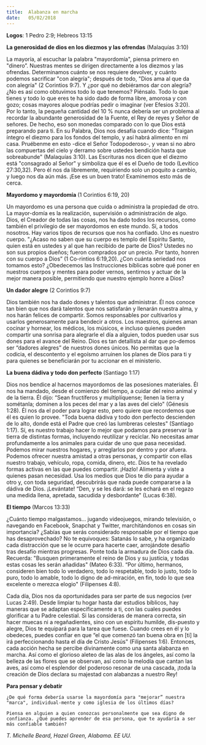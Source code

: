 ```yaml
---
title:  Alabanza en marcha
date:   05/02/2018
---
```


**Logos**: 1 Pedro 2:9; Hebreos 13:15 

**La generosidad de dios en los diezmos y las ofrendas** (Malaquías 3:10) 

La mayoría, al escuchar la palabra "mayordomía", piensa primero en "dinero”. Nuestras mentes se dirigen directamente a los diezmos y las ofrendas. Determinamos cuánto se nos requiere devolver, y cuánto podemos sacrificar "con alegría"; después de todo, "Dios ama al que da con alegría" (2 Corintios 9:7). Y ¿por qué no debiéramos dar con alegría? ¿No es así como obtuvimos todo lo que tenemos? Piénsalo. Todo lo que tienes y todo lo que eres te ha sido dado de forma libre, amorosa y con gozo; cosas mayores aloque podrías pedir o imaginar (ver Efesios 3:20). Por lo tanto, la pequeña cantidad del 10 % nunca debería ser un problema al recordar la abundante generosidad de la Fuente, el Rey de reyes y Señor de señores. De hecho, eso son monedas comparado con lo que Dios está preparando para ti. En su Palabra, Dios nos desafía cuando dice: "Traigan íntegro el diezmo para los fondos del templo, y así habrá alimento en mi casa. Pruébenme en esto -dice el Señor Todopoderoso-, y vean si no abro las compuertas del cielo y derramo sobre ustedes bendición hasta que sobreabunde" (Malaquías 3:10). Las Escrituras nos dicen que el diezmo está "consagrado al Señor" y simboliza que él es el Dueño de todo (Levítico 27:30,32). Pero él nos da libremente, requiriendo solo un poquito a cambio, y luego nos da aún más. ¡Ese es un buen trato! Examinemos esto más de cerca. 

**Mayordomo y mayordomía** (1 Corintios 6:19, 20) 

Un mayordomo es una persona que cuida o administra la propiedad de otro. La mayor-domía es la realización, supervisión o administración de algo. Dios, el Creador de todas las cosas, nos ha dado todos los recursos, como también el privilegio de ser mayordomos en este mundo. Sí, a todos nosotros. Hay varios tipos de recursos que nos ha confiado. Uno es nuestro cuerpo. "¿Acaso no saben que su cuerpo es templo del Espíritu Santo, quien está en ustedes y al que han recibido de parte de Dios? Ustedes no son sus propios dueños; fueron comprados por un precio. Por tanto, honren con su cuerpo a Dios” (1 Co-rintios 6:19,20). ¿Con cuánta seriedad nos tomamos esto? ¿Obedecemos las Instrucciones bíblicas sobre qué poner en nuestros cuerpos y mentes para poder vernos, sentirnos y actuar de la mejor manera posible, permitiendo que nuestro ejemplo honre a Dios? 

**Un dador alegre** (2 Corintios 9:7) 

Dios también nos ha dado dones y talentos que administrar. Él nos conoce tan bien que nos dará talentos que nos satisfarán y llenarán nuestra alma, y nos harán felices de compartir. Somos responsables por cultivarlos y usarlos generosamente para bendecir a otros. Los maestros, quienes aman cocinar y hornear, los médicos, los músicos, e incluso quienes pueden compartir una sonrisa para alegrarle el día a alguien, todos pueden usar sus dones para el avance del Reino. Dios es tan detallista al dar que po-demos ser “dadores alegres” de nuestros dones únicos. No permitas que la codicia, el descontento y el egoísmo arruinen los planes de Dios para ti y para quienes se beneficiarán por tu accionar en el ministerio. 

**La buena dádiva y todo don perfecto** (Santiago 1:17) 

Dios nos bendice al hacernos mayordomos de las posesiones materiales. Él nos ha mandado, desde el comienzo del tiempo, a cuidar del reino animal y de la tierra. Él dijo: “Sean fructíferos y multiplíquense; llenen la tierra y sométanla; dominen a los peces del mar y a las aves del cielo" (Génesis 1:28). Él nos da el poder para lograr esto, pero quiere que recordemos que él es quien lo provee. "Toda buena dádiva y todo don perfecto descienden de lo alto, donde está el Padre que creó las lumbreras celestes" (Santiago 1:17). Sí, es nuestro trabajo hacer lo mejor que podamos para preservar la tierra de distintas formas, incluyendo reutilizar y reciclar. No necesitas amar profundamente a los animales para cuidar de uno que pasa necesidad. Podemos mirar nuestros hogares, y arreglarlos por dentro y por afuera. Podemos ofrecer nuestra amistad a otras personas, y compartir con ellas nuestro trabajo, vehículo, ropa, comida, dinero, etc. Dios te ha revelado formas activas en las que puedes compartir. ¡Hazlo! Alimenta y viste a quienes pasan necesidad. Usa los medios que Dios te dio para ayudar a otro y, con toda seguridad, descubrirás que nada puede compararse a la dádiva de Dios. ¡Levántate! “Den, y se les dará: se les echará en el regazo una medida llena, apretada, sacudida y desbordante" (Lucas 6:38). 

**El tiempo** (Marcos 13:33) 

¿Cuánto tiempo malgastamos... jugando videojuegos, mirando televisión, o navegando en Facebook, Snapchat y Twitter, marchitándonos en cosas sin importancia? ¿Sabías que serás considerado responsable por el tiempo que has desaprovechado? No te equivoques: Satanás lo sabe, y ha organizado cada distracción que se le ocurre para hacerte caer, arrojándote desafío tras desafío mientras progresas. Ponte toda la armadura de Dios cada día. Recuerda: "Busquen primeramente el reino de Dios y su justicia, y todas estas cosas les serán añadidas" (Mateo 6:33). “Por último, hermanos, consideren bien todo lo verdadero, todo lo respetable, todo lo justo, todo lo puro, todo lo amable, todo lo digno de ad-miración, en fin, todo lo que sea excelente o merezca elogio" (Filipenses 4:8). 

Cada día, Dios nos da oportunidades para ser parte de sus negocios (ver Lucas 2:49). Desde limpiar tu hogar hasta dar estudios bíblicos, hay maneras que se adaptan específicamente a ti, con las cuales puedes glorificar a tu Padre celestial. Si las consideras de manera correcta, sin hacer muecas ni a regañadientes, sino con un espíritu humilde, dis-puesto y alegre, Dios te equipará para la tarea que fuese. Cuando crees en él y lo obedeces, puedes confiar en que “el que comenzó tan buena obra en [ti] la irá perfeccionando hasta el día de Cristo Jesús" (Filipenses 1:6). Entonces, cada acción hecha se percibe divinamente como una santa alabanza en marcha. Así como el glorioso aleteo de las alas de los ángeles, así como la belleza de las flores que se observan, así como la melodía que cantan las aves, así como el esplendor del poderoso resonar de una cascada, ¡toda la creación de Dios declara su majestad con alabanzas a nuestro Rey! 

**Para pensar y debatir** 

`¿De qué forma debería usarse la mayordomía para "mejorar” nuestra "marca", individual-mente y como iglesia de los últimos días?` 

`Piensa en alguien a quien conozcas personalmente que sea digno de confianza. ¿Qué puedes aprender de esa persona, que te ayudaría a ser más confiable también?` 

_T. Michelle Beard, Hazel Green, Alabama. EE UU._ 
